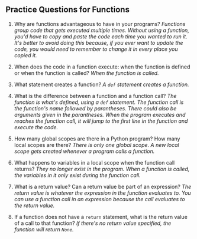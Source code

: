 <h2>Practice Questions for Functions</h2>

1. Why are functions advantageous to have in your programs?
*Functions group code that gets executed multiple times. Without using a function, you'd have to copy and paste the code each time you wanted to run it. It's better to avoid doing this because, if you ever want to update the code, you would need to remember to change it in every place you copied it.*

2. When does the code in a function execute: when the function is defined or when the function is called?
*When the function is called.*

3. What statement creates a function?
*A `def` statement creates a function.*

4. What is the difference between a function and a function call?
*The function is what's defined, using a `def` statement. The function call is the function's name followed by parantheses. There could also be arguments given in the parantheses. When the program executes and reaches the function call, it will jump to the first line in the function and execute the code.*

5. How many global scopes are there in a Python program? How many local scopes are there?
*There is only one global scope. A new local scope gets created whenever a program calls a function.*

6. What happens to variables in a local scope when the function call returns?
*They no longer exist in the program. When a function is called, the variables in it only exist during the function call.*

7. What is a return value? Can a return value be part of an expression?
*The return value is whatever the expression in the function evaluates to. You can use a function call in an expression because the call evaluates to the return value.*

8. If a function does not have a `return` statement, what is the return value of a call to that function?
*If there's no return value specified, the function will return `None`.*